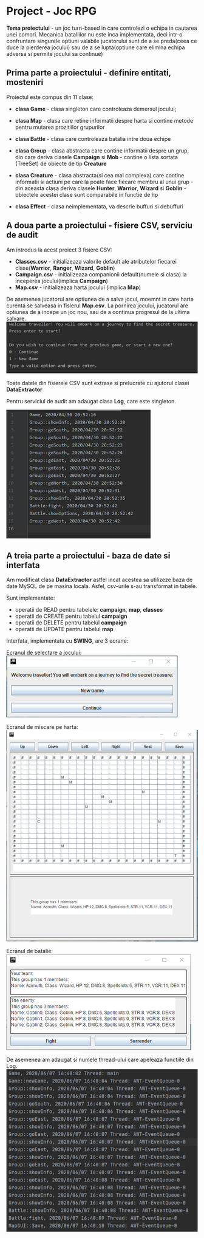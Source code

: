 # Project - Joc RPG

**Tema proiectului** - un joc turn-based in care controlezi o echipa in cautarea unei comori. Mecanica bataliilor nu este inca implementata,
deci intr-o confruntare singurele optiuni valabile jucatorului sunt de a se preda(ceea ce duce la pierderea jocului) sau de a se lupta(optiune care elimina echipa adversa si permite jocului sa continue)
## Prima parte a proiectului - definire entitati, mosteniri

Proiectul este compus din 11 clase:
- **clasa Game** - clasa singleton care controleaza demersul jocului;

- **clasa Map** -  clasa care retine informatii despre harta si contine metode pentru mutarea prozitiilor grupurilor

- **clasa Battle** - clasa care controleaza batalia intre doua echipe

- **clasa Group** - clasa abstracta care contine informatii despre un grup, din care deriva clasele **Campaign** si **Mob**
                  - contine o lista sortata (TreeSet) de obiecte de tip **Creature**
                  
- **clasa Creature** - clasa abstracta(si cea mai complexa) care contine informatii si actiuni pe care la poate face fiecare membru al unui grup
                     - din aceasta clasa deriva clasele **Hunter**, **Warrior**, **Wizard** si **Goblin**
                     - obiectele acestei clase sunt comparabile in functie de hp
                     
- **clasa Effect** - clasa neimplementata, va descrie buffuri si debuffuri


## A doua parte a proiectului - fisiere CSV, serviciu de audit

Am introdus la acest proiect 3 fisiere CSV:
- **Classes.csv** - initializeaza valorile default ale atributelor fiecarei clase(**Warrior**, **Ranger**, **Wizard**, **Goblin**)
- **Campaign.csv** - initializeaza companionii default(numele si clasa) la inceperea jocului(implica **Campaign**)
- **Map.csv** - initializeaza harta jocului (implica **Map**)

De asemenea jucatorul are optiunea de a salva jocul, moemnt in care harta curenta se salveasa in fisierul **Map.csv**.
La pornirea jocului, jucatorul are optiunea de a incepe un joc nou, sau de a continua progresul de la ultima salvare.
![img](https://raw.githubusercontent.com/stefzah/Project-PAO/master/b6cedbcae28ec078f362383d358512d6.png)

Toate datele din fisierele CSV sunt extrase si prelucrate cu ajutorul clasei **DataExtractor**

Pentru serviciul de audit am adaugat clasa **Log**, care este singleton.

![img](https://raw.githubusercontent.com/stefzah/Project-PAO/master/d32fce1ec29ea46ac90d2d49e339c46f.png)

## A treia parte a proiectului - baza de date si interfata

Am modificat clasa **DataExtractor** astfel incat acestea sa utilizeze baza de date MySQL de pe masina locala. Asfel, csv-urile s-au transformat in tabele.

Sunt implementate: 
- operatii de READ pentru tabelele: **campaign**, **map**, **classes**
- operatii de CREATE pentru tabelul **campaign**
- operatii de DELETE pentru tabelul **campaign**
- operatii de UPDATE pentru tabelul **map**

Interfata, implementata cu **SWING**, are 3 ecrane:

Ecranul de selectare a jocului:
![img](https://github.com/stefzah/Project-PAO/blob/master/2a6119b9d08e323c1e8c05e3a8f8e04f.png)


Ecranul de miscare pe harta:
![img](https://github.com/stefzah/Project-PAO/blob/master/2592b31254a749fb327b31233552cd7e.png)


Ecranul de batalie:
![img](https://github.com/stefzah/Project-PAO/blob/master/0ac16720c235623e7921e59edd00d065.png)


De asemenea am adaugat si numele thread-ului care apeleaza functiile din Log.
![img](https://github.com/stefzah/Project-PAO/blob/master/a183dfbdbc17595779f72fd1328029aa.png)






